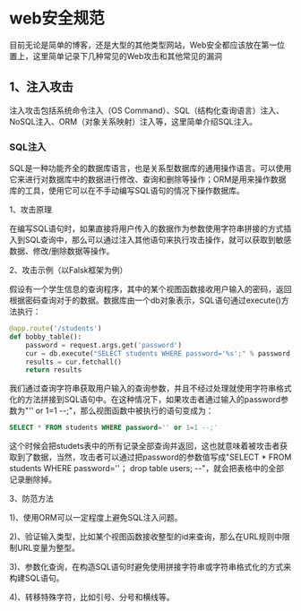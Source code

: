 # web安全规范
目前无论是简单的博客，还是大型的其他类型网站，Web安全都应该放在第一位置上，这里简单记录下几种常见的Web攻击和其他常见的漏洞
## 1、注入攻击
注入攻击包括系统命令注入（OS Command）、SQL（结构化查询语言）注入、NoSQL注入、ORM（对象关系映射）注入等，这里简单介绍SQL注入。
### SQL注入
SQL是一种功能齐全的数据库语言，也是关系型数据库的通用操作语言。可以使用它来进行对数据库中的数据进行修改、查询和删除等操作；ORM是用来操作数据库的工具，使用它可以在不手动编写SQL语句的情况下操作数据库。

1、攻击原理

在编写SQL语句时，如果直接将用户传入的数据作为参数使用字符串拼接的方式插入到SQL查询中，那么可以通过注入其他语句来执行攻击操作，就可以获取到敏感数据、修改/删除数据等操作。

2、攻击示例（以Falsk框架为例）

假设有一个学生信息的查询程序，其中的某个视图函数接收用户输入的密码，返回根据密码查询对于的数据。数据库由一个db对象表示，SQL语句通过execute()方法执行：

```python
@app.route('/students')
def bobby_table():
    password = request.args.get('password')
    cur = db.execute("SELECT students WHERE password='%s';" % password )
    results = cur.fetchall()
    return results
```
我们通过查询字符串获取用户输入的查询参数，并且不经过处理就使用字符串格式化的方法拼接到SQL语句中。在这种情况下，如果攻击者通过输入的password参数为"'' or 1=1 --;"，那么视图函数中被执行的语句变成为：
```sql
SELECT * FROM students WHERE password='' or 1=1 --;'

```
这个时候会把studets表中的所有记录全部查询并返回，这也就意味着被攻击者获取到了数据，当然，攻击者可以通过把password的参数值写成"SELECT * FROM students WHERE password=''； drop table users; --"，就会把表格中的全部记录删除掉。

3、防范方法

1)、使用ORM可以一定程度上避免SQL注入问题。

2)、验证输入类型，比如某个视图函数接收整型的id来查询，那么在URL规则中限制URL变量为整型。

3)、参数化查询，在构造SQL语句时避免使用拼接字符串或字符串格式化的方式来构建SQL语句。

4)、转移特殊字符，比如引号、分号和横线等。